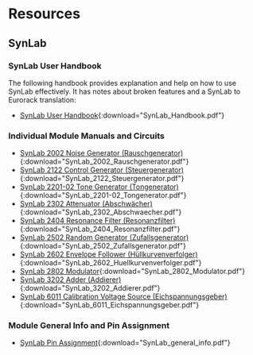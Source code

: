 # Resources

## SynLab

### SynLab User Handbook

The following handbook provides explanation and help on how to use SynLab effectively. It has notes about broken features and a SynLab to Eurorack translation:

- [SynLab User Handbook](resources/SynLab/SynLab_Handbook.pdf){:download="SynLab_Handbook.pdf"}

### Individual Module Manuals and Circuits

- [SynLab 2002 Noise Generator (Rauschgenerator)](resources/SynLab/SynLab_2002_Rauschgenerator.pdf){:download="SynLab_2002_Rauschgenerator.pdf"}
- [SynLab 2122 Control Generator (Steuergenerator)](resources/SynLab/SynLab_2122_Steuergenerator.pdf){:download="SynLab_2122_Steuergenerator.pdf"}
- [SynLab 2201-02 Tone Generator (Tongenerator)](resources/SynLab/SynLab_2201-02_Tongenerator.pdf){:download="SynLab_2201-02_Tongenerator.pdf"}
- [SynLab 2302 Attenuator (Abschwächer)](resources/SynLab/SynLab_2302_Abschwaecher.pdf){:download="SynLab_2302_Abschwaecher.pdf"}
- [SynLab 2404 Resonance Filter (Resonanzfilter)](resources/SynLab/SynLab_2404_Resonanzfilter.pdf){:download="SynLab_2404_Resonanzfilter.pdf"}
- [SynLab 2502 Random Generator (Zufallsgenerator)](resources/SynLab/SynLab_2502_Zufallsgenerator.pdf){:download="SynLab_2502_Zufallsgenerator.pdf"}
- [SynLab 2602 Envelope Follower (Hüllkurvenverfolger)](resources/SynLab/SynLab_2602_Huellkurvenverfolger.pdf){:download="SynLab_2602_Huellkurvenverfolger.pdf"}
- [SynLab 2802 Modulator](resources/SynLab/SynLab_2802_Modulator.pdf){:download="SynLab_2802_Modulator.pdf"}
- [SynLab 3202 Adder (Addierer)](resources/SynLab/SynLab_3202_Addierer.pdf){:download="SynLab_3202_Addierer.pdf"}
- [SynLab 6011 Calibration Voltage Source (Eichspannungsgeber)](resources/SynLab/SynLab_6011_Eichspannungsgeber.pdf){:download="SynLab_6011_Eichspannungsgeber.pdf"}

### Module General Info and Pin Assignment

- [SynLab Pin Assignment](resources/SynLab/SynLab_general_info.pdf){:download="SynLab_general_info.pdf"}
